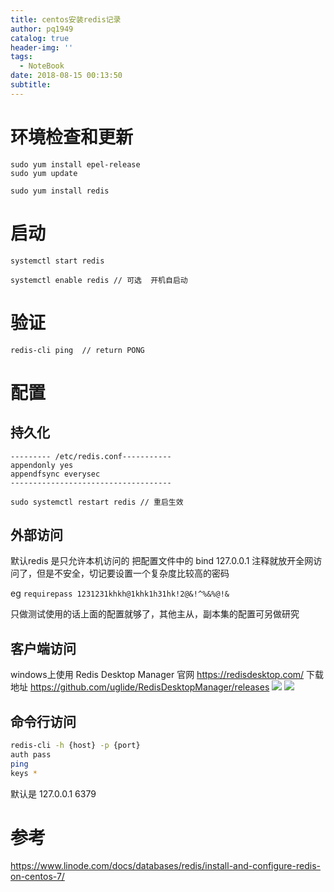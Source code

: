 ```yaml
---
title: centos安装redis记录
author: pq1949
catalog: true
header-img: ''
tags:
  - NoteBook
date: 2018-08-15 00:13:50
subtitle:
---
```


# 环境检查和更新

```
sudo yum install epel-release
sudo yum update

sudo yum install redis
```

# 启动
```
systemctl start redis

systemctl enable redis // 可选  开机自启动
```

# 验证
```
redis-cli ping  // return PONG
```

# 配置
## 持久化
```
--------- /etc/redis.conf-----------
appendonly yes
appendfsync everysec
------------------------------------

sudo systemctl restart redis // 重启生效
```

## 外部访问

默认redis 是只允许本机访问的
把配置文件中的 bind 127.0.0.1 注释就放开全网访问了，但是不安全，切记要设置一个复杂度比较高的密码

eg `requirepass 1231231khkh@1khk1h31hk!2@&!^%&%@!&`

只做测试使用的话上面的配置就够了，其他主从，副本集的配置可另做研究

## 客户端访问

windows上使用  Redis Desktop Manager
官网 https://redisdesktop.com/
下载地址  https://github.com/uglide/RedisDesktopManager/releases
![](/img/20180815-centos安装redis记录/20180815-centos安装redis记录-010727529.png)
![](/img/20180815-centos安装redis记录/20180815-centos安装redis记录-010754297.png)

## 命令行访问

```bash
redis-cli -h {host} -p {port}
auth pass
ping
keys *
```
默认是 127.0.0.1 6379


# 参考

https://www.linode.com/docs/databases/redis/install-and-configure-redis-on-centos-7/
